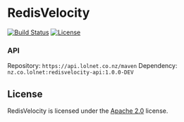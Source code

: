 # RedisVelocity

[![Build Status](https://jenkins.lolnet.co.nz/job/RedisVelocity/badge/icon)](https://jenkins.lolnet.co.nz/job/RedisVelocity/)
[![License](https://www.lolnet.co.nz/resources/badges/License-Apache%202.0-blue.svg)](https://www.apache.org/licenses/LICENSE-2.0)

### API
Repository: `https://api.lolnet.co.nz/maven`
Dependency: `nz.co.lolnet:redisvelocity-api:1.0.0-DEV`

## License
RedisVelocity is licensed under the [Apache 2.0](https://www.apache.org/licenses/LICENSE-2.0) license.